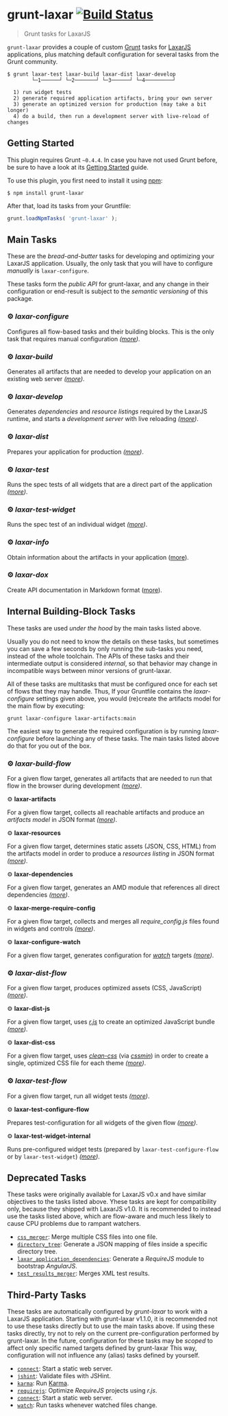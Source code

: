 # grunt-laxar [![Build Status](https://travis-ci.org/LaxarJS/grunt-laxar.svg?branch=master)](https://travis-ci.org/LaxarJS/grunt-laxar)

> Grunt tasks for LaxarJS

`grunt-laxar` provides a couple of custom [Grunt](http://gruntjs.com/) tasks for [LaxarJS](http://laxarjs.org) applications, plus matching default configuration for several tasks from the Grunt community.

```console
$ grunt laxar-test laxar-build laxar-dist laxar-develop
        └─1──────┘ └─2───────┘ └─3──────┘ └─4─────────┘

  1) run widget tests
  2) generate required application artifacts, bring your own server
  3) generate an optimized version for production (may take a bit longer)
  4) do a build, then run a development server with live-reload of changes
```


## Getting Started

This plugin requires Grunt `~0.4.4`.
In case you have not used Grunt before, be sure to have a look at its [Getting Started](http://gruntjs.com/getting-started) guide.

To use this plugin, you first need to install it using [npm](https://npmjs.org):

```console
$ npm install grunt-laxar
```

After that, load its tasks from your Gruntfile:

```js
grunt.loadNpmTasks( 'grunt-laxar' );
```


## Main Tasks

These are the *bread-and-butter* tasks for developing and optimizing your LaxarJS application.
Usually, the only task that you will have to configure *manually* is `laxar-configure`.

These tasks form the *public API* for grunt-laxar, and any change in their configuration or end-result is subject to the *semantic versioning* of this package.

### ⚙ *laxar-configure*

Configures all flow-based tasks and their building blocks.
This is the only task that requires manual configuration *([more](docs/tasks/laxar-configure.md))*.

### ⚙ *laxar-build*

Generates all artifacts that are needed to develop your application on an existing web server *([more](docs/tasks/laxar-build.md))*.

### ⚙ *laxar-develop*

Generates *dependencies* and *resource listings* required by the LaxarJS runtime, and starts a *development server* with live reloading *([more](docs/tasks/laxar-develop.md))*.

### ⚙ *laxar-dist*

Prepares your application for production *([more](docs/tasks/laxar-dist.md))*.

### ⚙ *laxar-test*

Runs the spec tests of all widgets that are a direct part of the application *([more](docs/tasks/laxar-test.md))*.

### ⚙ *laxar-test-widget*

Runs the spec test of an individual widget *([more](docs/tasks/laxar-test-widget.md))*.

### ⚙ *laxar-info*

Obtain information about the artifacts in your application ([more](docs/tasks/laxar-info.md)).

### ⚙ *laxar-dox*

Create API documentation in Markdown format ([more](docs/tasks/laxar-dox.md)).


## Internal Building-Block Tasks

These tasks are used *under the hood* by the main tasks listed above.

Usually you do not need to know the details on these tasks, but sometimes you can save a few seconds by only running the sub-tasks you need, instead of the whole toolchain.
The APIs of these tasks and their intermediate output is considered *internal*, so that behavior may change in incompatible ways between minor versions of grunt-laxar.

All of these tasks are multitasks that must be configured once for each set of flows that they may handle.
Thus, If your Gruntfile contains the *laxar-configure* settings given above, you would (re)create the artifacts model for the main flow by executing:

```console
grunt laxar-configure laxar-artifacts:main
```

The easiest way to generate the required configuration is by running *laxar-configure* before launching any of these tasks.
The main tasks listed above do that for you out of the box.


### ⚙ *laxar-build-flow*

For a given flow target, generates all artifacts that are needed to run that flow in the browser during development *([more](docs/tasks/internal/laxar-build-flow.md))*.

⚙ **laxar-artifacts**

For a given flow target, collects all reachable artifacts and produce an *artifacts model* in JSON format *([more](docs/tasks/internal/laxar-artifacts.md))*.

⚙ **laxar-resources**

For a given flow target, determines static assets (JSON, CSS, HTML) from the artifacts model in order to produce a *resources listing* in JSON format *([more](docs/tasks/internal/laxar-resources.md))*.

⚙ **laxar-dependencies**

For a given flow target, generates an AMD module that references all direct dependencies *([more](docs/tasks/internal/laxar-dependencies.md))*.

⚙ **laxar-merge-require-config**

For a given flow target, collects and merges all *require_config.js* files found in widgets and controls *([more](docs/tasks/internal/laxar-merge-require-config.md))*.

⚙ **laxar-configure-watch**

For a given flow target, generates configuration for  [*watch*](https://github.com/gruntjs/grunt-contrib-watch) targets *([more](docs/tasks/internal/laxar-configure-watch.md))*.


### ⚙ *laxar-dist-flow*

For a given flow target, produces optimized assets (CSS, JavaScript) *([more](docs/tasks/internal/laxar-dist-flow.md))*.

⚙ **laxar-dist-js**

For a given flow target, uses [*r.js*](http://requirejs.org/docs/optimization.html) to create an optimized JavaScript bundle *([more](docs/tasks/internal/laxar-dist-js.md))*.

⚙ **laxar-dist-css**

For a given flow target, uses [*clean-css*](https://github.com/jakubpawlowicz/clean-css) (via [*cssmin*](https://github.com/gruntjs/grunt-contrib-cssmin)) in order to create a single, optimized CSS file for each theme *([more](docs/tasks/internal/laxar-dist-css.md))*.


### ⚙ *laxar-test-flow*

For a given flow target, run all widget tests *([more](docs/tasks/internal/laxar-test-flow.md))*.

⚙ **laxar-test-configure-flow**

Prepares test-configuration for all widgets of the given flow *([more](docs/tasks/internal/laxar-test-configure-flow.md))*.

⚙ **laxar-test-widget-internal**

Runs pre-configured widget tests (prepared by `laxar-test-configure-flow` or by `laxar-test-widget`) *([more](docs/tasks/internal/laxar-test-widget-internal.md))*.



## Deprecated Tasks

These tasks were originally available for LaxarJS v0.x and have similar objectives to the tasks listed above.
Yhese tasks are kept for compatibility only, because they shipped with LaxarJS v1.0.
It is recommended to instead use the tasks listed above, which are flow-aware and much less likely to cause CPU problems due to rampant watchers.

- [`css_merger`](docs/tasks/css_merger.md):
  Merge multiple CSS files into one file.
- [`directory_tree`](docs/tasks/directory_tree.md):
  Generate a JSON mapping of files inside a specific directory tree.
- [`laxar_application_dependencies`](docs/tasks/laxar_application_dependencies.md):
  Generate a *RequireJS* module to bootstrap *AngularJS*.
- [`test_results_merger`](docs/tasks/test_results_merger.md):
  Merges XML test results.


## Third-Party Tasks

These tasks are automatically configured by *grunt-laxar* to work with a LaxarJS application.
Starting with grunt-laxar v1.1.0, it is recommended not to use these tasks directly but to use the main tasks above.
If using these tasks directly, try not to rely on the current pre-configuration performed by grunt-laxar.
In the future, configuration for these tasks may be *scoped* to affect only specific named targets defined by grunt-laxar
This way, configuration will not influence any (alias) tasks defined by yourself.

- [`connect`](http://github.com/gruntjs/grunt-contrib-connect):
  Start a static web server.
- [`jshint`](http://github.com/gruntjs/grunt-contrib-jshint):
  Validate files with JSHint.
- [`karma`](http://github.com/karma-runner/grunt-karma):
  Run [Karma](http://karma-runner.github.io/0.12/index.html).
- [`requirejs`](http://github.com/gruntjs/grunt-contrib-requirejs):
  Optimize *RequireJS* projects using *r.js*.
- [`connect`](http://github.com/gruntjs/grunt-contrib-connect):
  Start a static web server.
- [`watch`](http://github.com/gruntjs/grunt-contrib-connect):
  Run tasks whenever watched files change.
